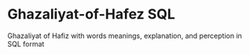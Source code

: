 # Ghazaliyat-of-Hafez SQL
Ghazaliyat of Hafiz with words meanings, explanation, and perception in SQL format

